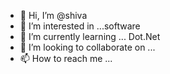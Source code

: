 - 👋 Hi, I’m @shiva
- 👀 I’m interested in ...software
- 🌱 I’m currently learning ... Dot.Net
- 💞️ I’m looking to collaborate on ...
- 📫 How to reach me ...

<!---
shivatrail1/shivatrail1 is a ✨ special ✨ repository because its `README.md` (this file) appears on your GitHub profile.
You can click the Preview link to take a look at your changes.
--->
